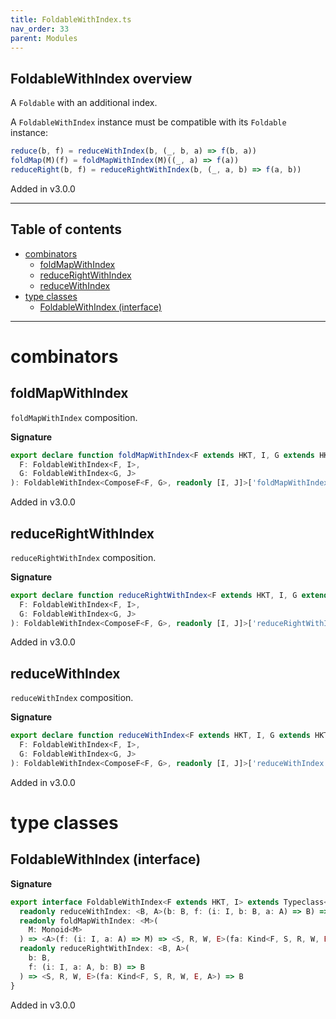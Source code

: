 ```yaml
---
title: FoldableWithIndex.ts
nav_order: 33
parent: Modules
---
```


## FoldableWithIndex overview

A `Foldable` with an additional index.

A `FoldableWithIndex` instance must be compatible with its `Foldable` instance:

```ts
reduce(b, f) = reduceWithIndex(b, (_, b, a) => f(b, a))
foldMap(M)(f) = foldMapWithIndex(M)((_, a) => f(a))
reduceRight(b, f) = reduceRightWithIndex(b, (_, a, b) => f(a, b))
```

Added in v3.0.0

---

<h2 class="text-delta">Table of contents</h2>

- [combinators](#combinators)
  - [foldMapWithIndex](#foldmapwithindex)
  - [reduceRightWithIndex](#reducerightwithindex)
  - [reduceWithIndex](#reducewithindex)
- [type classes](#type-classes)
  - [FoldableWithIndex (interface)](#foldablewithindex-interface)

---

# combinators

## foldMapWithIndex

`foldMapWithIndex` composition.

**Signature**

```ts
export declare function foldMapWithIndex<F extends HKT, I, G extends HKT, J>(
  F: FoldableWithIndex<F, I>,
  G: FoldableWithIndex<G, J>
): FoldableWithIndex<ComposeF<F, G>, readonly [I, J]>['foldMapWithIndex']
```

Added in v3.0.0

## reduceRightWithIndex

`reduceRightWithIndex` composition.

**Signature**

```ts
export declare function reduceRightWithIndex<F extends HKT, I, G extends HKT, J>(
  F: FoldableWithIndex<F, I>,
  G: FoldableWithIndex<G, J>
): FoldableWithIndex<ComposeF<F, G>, readonly [I, J]>['reduceRightWithIndex']
```

Added in v3.0.0

## reduceWithIndex

`reduceWithIndex` composition.

**Signature**

```ts
export declare function reduceWithIndex<F extends HKT, I, G extends HKT, J>(
  F: FoldableWithIndex<F, I>,
  G: FoldableWithIndex<G, J>
): FoldableWithIndex<ComposeF<F, G>, readonly [I, J]>['reduceWithIndex']
```

Added in v3.0.0

# type classes

## FoldableWithIndex (interface)

**Signature**

```ts
export interface FoldableWithIndex<F extends HKT, I> extends Typeclass<F> {
  readonly reduceWithIndex: <B, A>(b: B, f: (i: I, b: B, a: A) => B) => <S, R, W, E>(fa: Kind<F, S, R, W, E, A>) => B
  readonly foldMapWithIndex: <M>(
    M: Monoid<M>
  ) => <A>(f: (i: I, a: A) => M) => <S, R, W, E>(fa: Kind<F, S, R, W, E, A>) => M
  readonly reduceRightWithIndex: <B, A>(
    b: B,
    f: (i: I, a: A, b: B) => B
  ) => <S, R, W, E>(fa: Kind<F, S, R, W, E, A>) => B
}
```

Added in v3.0.0
